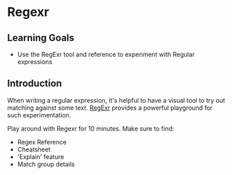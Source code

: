# Regexr

## Learning Goals

- Use the RegExr tool and reference to experiment with Regular expressions

## Introduction

When writing a regular expression, it's helpful to have a visual tool to try out matching against some text. [RegExr](https://regexr.com/) provides a powerful playground for such experimentation.

Play around with Regexr for 10 minutes. Make sure to find:

- Regex Reference
- Cheatsheet
- 'Explain' feature
- Match group details
